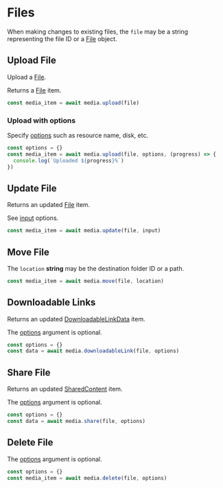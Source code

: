 # Files
When making changes to existing files, the `file` may be a string representing the file ID or a [File](/types.html#file) object.

## Upload File

Upload a [File](https://developer.mozilla.org/en-US/docs/Web/API/File).

Returns a [File](/types.html#file) item.

```javascript
const media_item = await media.upload(file)
```

### Upload with options

Specify [options](/types.html#upload-options) such as resource name, disk, etc.

```javascript
const options = {}
const media_item = await media.upload(file, options, (progress) => {
  console.log(`Uploaded ${progress}%`)
})
```

## Update File

Returns an updated [File](/types.html#file) item.

See [input](/types.html#update-input) options.

```javascript
const media_item = await media.update(file, input)
```

## Move File

The `location` **string** may be the destination folder ID or a path.

```javascript
const media_item = await media.move(file, location)
```

## Downloadable Links

Returns an updated [DownloadableLinkData](/types.html#downloadable-link-data) item.

The [options](/types.html#downloadable-link-options) argument is optional.

```javascript
const options = {}
const data = await media.downloadableLink(file, options)
```

## Share File

Returns an updated [SharedContent](/types.html#shared-content) item.

The [options](/types.html#share-options) argument is optional.

```javascript
const options = {}
const data = await media.share(file, options)
```

## Delete File

The [options](/types.html#deletes-options) argument is optional.

```javascript
const options = {}
const media_item = await media.delete(file, options)
```
